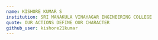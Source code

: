 ```yaml
---
name: KISHORE KUMAR S
institution: SRI MANAKULA VINAYAGAR ENGINEERING COLLEGE
quote: OUR ACTIONS DEFINE OUR CHARACTER
github_user: kishore21kumar
---
```

